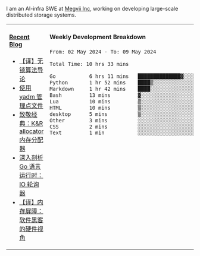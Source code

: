I am an AI-infra SWE at [Megvii Inc](https://en.megvii.com/), working on developing large-scale distributed storage systems.

<table width="960px">
<tr>
<td valign="top" width="50%">

#### <a href="https://www.kongjun18.me" target="_blank">Recent Blog</a>

<!-- BLOG-POST-LIST:START -->
- [【译】无锁算法导论](https://kongjun18.github.io/posts/2023/07/14/)
- [使用 yadm 管理点文件](https://kongjun18.github.io/posts/2023/04/07/)
- [致敬经典：K&amp;R allocator 内存分配器](https://kongjun18.github.io/posts/2022/12/12/)
- [深入剖析 Go 语言运行时：IO 轮询器](https://kongjun18.github.io/posts/2022/11/21/)
- [【译】内存屏障：软件黑客的硬件视角](https://kongjun18.github.io/posts/2022/11/03/)
<!-- BLOG-POST-LIST:END -->

</td>
<td valign="top" width="50%">

#### Weekly Development Breakdown

<!--START_SECTION:waka-->

```txt
From: 02 May 2024 - To: 09 May 2024

Total Time: 10 hrs 33 mins

Go           6 hrs 11 mins   ██████████████▓░░░░░░░░░░   58.64 %
Python       1 hr 52 mins    ████▒░░░░░░░░░░░░░░░░░░░░   17.84 %
Markdown     1 hr 42 mins    ████░░░░░░░░░░░░░░░░░░░░░   16.18 %
Bash         13 mins         ▓░░░░░░░░░░░░░░░░░░░░░░░░   02.13 %
Lua          10 mins         ▒░░░░░░░░░░░░░░░░░░░░░░░░   01.64 %
HTML         10 mins         ▒░░░░░░░░░░░░░░░░░░░░░░░░   01.58 %
desktop      5 mins          ▒░░░░░░░░░░░░░░░░░░░░░░░░   00.80 %
Other        3 mins          ░░░░░░░░░░░░░░░░░░░░░░░░░   00.52 %
CSS          2 mins          ░░░░░░░░░░░░░░░░░░░░░░░░░   00.36 %
Text         1 min           ░░░░░░░░░░░░░░░░░░░░░░░░░   00.26 %
```

<!--END_SECTION:waka-->
</td>
</tr>

</table>
